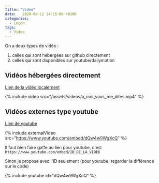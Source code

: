 ```yaml
---
title: "Video"
date:   2020-06-12 14:15:00 +0100
categories:
  - Leçon
tags:
  - Video
---
```


On a deux types de vidéo :
  1. celles qui sont hébergées sur github directement
  2. celles qui sont disponibles sur youtube/dailymotion

## Vidéos hébergées directement

[Lien de la vidéo localement](/assets/videos/a_moi_vous_me_dites.mp4)

{% include video src="/assets/videos/a_moi_vous_me_dites.mp4" %}

## Vidéos externes type youtube

[Lien de youtube](https://www.youtube.com/watch?v=dQw4w9WgXcQ)

{% include externalVideo src="https://www.youtube.com/embed/dQw4w9WgXcQ" %}

Il faut bien faire gaffe au lien pour youtube, c'est `https://www.youtube.com/embed/ID_DE_LA_VIDEO`

Sinon je propose avec l'ID seulement (pour youtube, regarder la différence sur le code)

{% include youtube id="dQw4w9WgXcQ" %}
